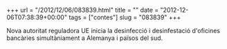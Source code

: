 +++
url = "/2012/12/06/083839.html"
title = ""
date = "2012-12-06T07:38:39+00:00"
tags = ["contes"]
slug = "083839"
+++

Nova autoritat reguladora UE inicia la desinfecció i desinfestació d'oficines bancàries simultàniament a Alemanya i països del sud.
